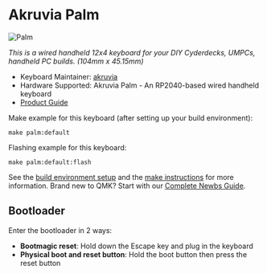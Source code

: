# Akruvia Palm

![Palm](https://i.imgur.com/yOTFp9Th.png)

*This is a wired handheld 12x4 keyboard for your DIY Cyderdecks, UMPCs, handheld PC builds. (104mm x 45.15mm)*

* Keyboard Maintainer: [akruvia](https://github.com/akruvia)
* Hardware Supported: Akruvia Palm - An RP2040-based wired handheld keyboard
* [Product Guide](https://ikejr.com/2024/04/20/akruvia-palm-documentation-product-guide-handheld-cyberdeck-small-usb-keyboard/)

Make example for this keyboard (after setting up your build environment):

    make palm:default

Flashing example for this keyboard:

    make palm:default:flash

See the [build environment setup](https://docs.qmk.fm/#/getting_started_build_tools) and the [make instructions](https://docs.qmk.fm/#/getting_started_make_guide) for more information. Brand new to QMK? Start with our [Complete Newbs Guide](https://docs.qmk.fm/#/newbs).

## Bootloader

Enter the bootloader in 2 ways:

* **Bootmagic reset**: Hold down the Escape key and plug in the keyboard
* **Physical boot and reset button**: Hold the boot button then press the reset button